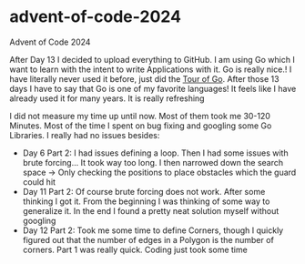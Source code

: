 # advent-of-code-2024
Advent of Code 2024

After Day 13 I decided to upload everything to GitHub. I am using Go which I want to learn with the intent to write Applications 
with it. Go is really nice.! I have literally never used it before, just did the [Tour of Go](https://go.dev/tour/welcome/1).
After those 13 days I have to say that Go is one of my favorite languages! It feels like I have already used it for many years. 
It is really refreshing

I did not measure my time up until now. Most of them took me 30-120 Minutes. Most of the time I spent on bug fixing and googling some Go Libraries. I really had no issues besides: 
- Day 6 Part 2: I had issues defining a loop. Then I had some issues with brute forcing... It took way too long. I then narrowed down the 
search space → Only checking the positions to place obstacles which the guard could hit
- Day 11 Part 2: Of course brute forcing does not work. After some thinking I got it. From the beginning I was thinking of some way to generalize it. In
the end I found a pretty neat solution myself without googling
- Day 12 Part 2: Took me some time to define Corners, though I quickly figured out that the number of edges in a Polygon is the number of corners. Part 1 was really quick. Coding just took some time 